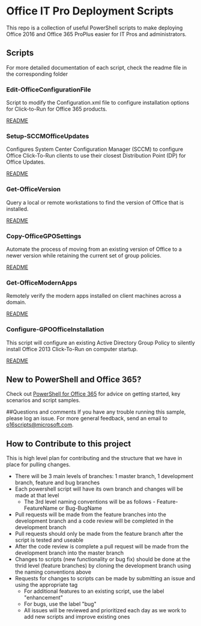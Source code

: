 # Office IT Pro Deployment Scripts
This repo is a collection of useful PowerShell scripts to make deploying Office 2016 and Office 365 ProPlus easier for IT Pros and administrators. 

## Scripts
For more detailed documentation of each script, check the readme file in the corresponding folder

### Edit-OfficeConfigurationFile
Script to modify the Configuration.xml file to configure installation options for Click-to-Run for Office 365 products.

[README](https://github.com/OfficeDev/Office-IT-Pro-Deployment-Scripts/blob/master/Edit-OfficeConfigurationFile/README_Edit-OfficeConfigurationFile.md)

### Setup-SCCMOfficeUpdates
Configures System Center Configuration Manager (SCCM) to configure Office Click-To-Run clients to use their closest Distribution Point (DP) for Office Updates.

[README](https://github.com/OfficeDev/Office-IT-Pro-Deployment-Scripts/blob/master/Setup-SCCMOfficeUpdates/README_Setup-SCCMOfficeUpdates.md)

### Get-OfficeVersion    
Query a local or remote workstations to find the version of Office that is installed. 

[README](https://github.com/OfficeDev/Office-IT-Pro-Deployment-Scripts/blob/master/Get-OfficeVersion/README_Get-OfficeVersion.md)

### Copy-OfficeGPOSettings
Automate the process of moving from an existing version of Office to a newer version while retaining the current set of group policies. 

[README](https://github.com/OfficeDev/Office-IT-Pro-Deployment-Scripts/blob/master/Copy-OfficeGPOSettings/README_Copy-OfficeGPOSettings.md)

### Get-OfficeModernApps
Remotely verify the modern apps installed on client machines across a domain.

[README](https://github.com/OfficeDev/Office-IT-Pro-Deployment-Scripts/blob/master/Get-ModernOfficeApps/README_Get-ModernOfficeApps.md)

### Configure-GPOOfficeInstallation
This script will configure an existing Active Directory Group Policy to silently install Office 2013 Click-To-Run on computer startup.

[README](https://github.com/OfficeDev/Office-IT-Pro-Deployment-Scripts/blob/master/Configure-GPOOfficeInstallation/README_New-GPOOfficeInstallation.md)

## New to PowerShell and Office 365?
Check out [PowerShell for Office 365](https://poweshell.office.com) for advice on getting started, key scenarios and script samples.  

##Questions and comments
If you have any trouble running this sample, please log an issue.
For more general feedback, send an email to o16scripts@microsoft.com.

## How to Contribute to this project
This is high level plan for contributing and the structure that we have in place for pulling changes.
<UL>
<LI>There will be 3 main levels of branches: 1 master branch, 1 development branch, feature and bug branches
<LI>Each powershell script will have its own branch and changes will be made at that level
<UL>
<LI>The 3rd level naming conventions will be as follows - Feature-FeatureName or Bug-BugName</UL>
<LI>Pull requests will be made from the feature branches into the development branch and a code review will be completed in the development branch
<LI>Pull requests should only be made from the feature branch after the script is tested and useable
<LI>After the code review is complete a pull request will be made from the development branch into the master branch
<LI>Changes to scripts (new functionality or bug fix) should be done at the thrid level (feature branches) by cloning the development branch using the naming conventions above
<LI>Requests for changes to scripts can be made by submitting an issue and using the appropriate tag
<UL>
<LI>For additional features to an existing script, use the label "enhancement"
<LI>For bugs, use the label "bug"
<LI>All issues will be reviewed and prioritized each day as we work to add new scripts and improve existing ones</UL>
</UL>
